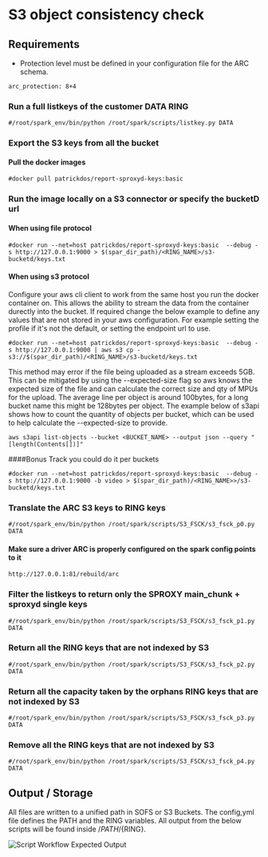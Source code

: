 # S3 object consistency check 

## Requirements

* Protection level must be defined in your configuration file for the ARC schema.

```
arc_protection: 8+4
```


### Run a full listkeys of the customer DATA RING
```
#/root/spark_env/bin/python /root/spark/scripts/listkey.py DATA
```

### Export the S3 keys from all the bucket

#### Pull the docker images
```
#docker pull patrickdos/report-sproxyd-keys:basic
```

### Run the image locally on a S3 connector or specify the bucketD url

#### When using file protocol
```
#docker run --net=host patrickdos/report-sproxyd-keys:basic  --debug -s http://127.0.0.1:9000 > $(spar_dir_path)/<RING_NAME>/s3-bucketd/keys.txt
```

#### When using s3 protocol
Configure your aws cli client to work from the same host you run the docker container on. This allows the ability
to stream the data from the container durectly into the bucket. If required change the below example to define any
values that are not stored in your aws configuration. For example setting the profile if it's not the default, or 
setting the endpoint url to use.


```
#docker run --net=host patrickdos/report-sproxyd-keys:basic  --debug -s http://127.0.0.1:9000 | aws s3 cp - s3://$(spar_dir_path)/<RING_NAME>/s3-bucketd/keys.txt
```
This method may error if the file being uploaded as a stream exceeds 5GB. This can be mitigated by using the 
--expected-size flag so aws knows the expected size of the file and can calculate the correct size and qty of MPUs for 
the upload. The average line per object is around 100bytes, for a long bucket name this might be 128bytes per object. 
The example below of s3api shows how to count the quantity of objects per bucket, which can be used to help calculate
the --expected-size to provide.

```
aws s3api list-objects --bucket <BUCKET_NAME> --output json --query "[length(Contents[])]"
```


####Bonus Track you could do it per buckets
```
#docker run --net=host patrickdos/report-sproxyd-keys:basic  --debug -s http://127.0.0.1:9000 -b video > $(spar_dir_path)/<RING_NAME>>/s3-bucketd/keys.txt
```

### Translate the ARC S3 keys to RING keys

```
#/root/spark_env/bin/python /root/spark/scripts/S3_FSCK/s3_fsck_p0.py DATA
```

#### Make sure a driver ARC is properly configured on the spark config points to it
```
http://127.0.0.1:81/rebuild/arc
```

### Filter the listkeys to return only the SPROXY main_chunk + sproxyd single keys

```
#/root/spark_env/bin/python /root/spark/scripts/S3_FSCK/s3_fsck_p1.py DATA
```

### Return all the RING keys that are not indexed by S3
```
#/root/spark_env/bin/python /root/spark/scripts/S3_FSCK/s3_fsck_p2.py DATA
```

### Return all the capacity taken by the orphans RING keys that are not indexed by S3
```
#/root/spark_env/bin/python /root/spark/scripts/S3_FSCK/s3_fsck_p3.py DATA
```

### Remove all the RING keys that are not indexed by S3
```
#/root/spark_env/bin/python /root/spark/scripts/S3_FSCK/s3_fsck_p4.py DATA
```

## Output / Storage

All files are written to a unified path in SOFS or S3 Buckets. The config,yml file defines the 
PATH and the RING variables. All output from the below scripts will be found inside /${PATH}/${RING}.

![Script Workflow Expected Output](https://raw.githubusercontent.com/scality/spark/improvement/s3-bucket-storage/scripts/S3_FSCK/s3fsck_workflow_diagram.png?token=AEIJKP6DWJA5N7VTVFGJIOTBKJGAC)
